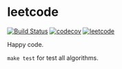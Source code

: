 # leetcode

[![Build Status](https://github.com/adevjoe/leetcode/workflows/Test/badge.svg)](https://github.com/adevjoe/leetcode)
[![codecov](https://codecov.io/gh/adevjoe/leetcode/branch/master/graph/badge.svg)](https://codecov.io/gh/adevjoe/leetcode)
[![leetcode](https://leetcode-badge.adevjoe.com/v1/solved/adevjoe.svg?logo=leetcode)](https://leetcode.com/adevjoe/)

Happy code.

`make test` for test all algorithms.
